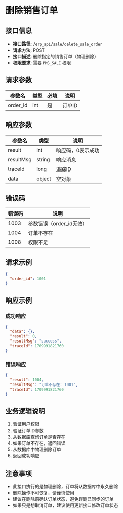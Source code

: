 # 删除销售订单

## 接口信息

- **接口路径**: `/erp_api/sale/delete_sale_order`
- **请求方法**: POST
- **接口描述**: 删除指定的销售订单（物理删除）
- **权限要求**: 需要 `PMS_SALE` 权限

## 请求参数

| 参数名 | 类型 | 必填 | 说明 |
|--------|------|------|------|
| order_id | int | 是 | 订单ID |

## 响应参数

| 参数名 | 类型 | 说明 |
|--------|------|------|
| result | int | 响应码，0表示成功 |
| resultMsg | string | 响应消息 |
| traceId | long | 追踪ID |
| data | object | 空对象 |

## 错误码

| 错误码 | 说明 |
|--------|------|
| 1003 | 参数错误（order_id无效） |
| 1004 | 订单不存在 |
| 1008 | 权限不足 |

## 请求示例

```json
{
  "order_id": 1001
}
```

## 响应示例

### 成功响应

```json
{
  "data": {},
  "result": 0,
  "resultMsg": "success",
  "traceId": 1709991821760
}
```

### 错误响应

```json
{
  "result": 1004,
  "resultMsg": "订单不存在: 1001",
  "traceId": 1709991821760
}
```

## 业务逻辑说明

1. 验证用户权限
2. 验证订单ID参数
3. 从数据库查询订单是否存在
4. 如果订单不存在，返回错误
5. 从数据库中物理删除订单
6. 返回成功响应

## 注意事项

- 此接口执行的是物理删除，订单将从数据库中永久删除
- 删除操作不可恢复，请谨慎使用
- 建议在删除前确认订单状态，避免误删已同步的订单
- 如果只是想取消订单，建议使用更新接口修改订单状态

